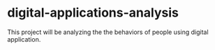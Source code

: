 # digital-applications-analysis
This project will be analyzing the the behaviors of people using digital application.

